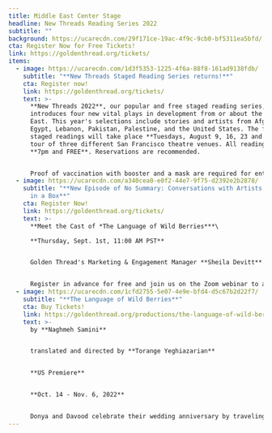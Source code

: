 ```yaml
---
title: Middle East Center Stage
headline: New Threads Reading Series 2022
subtitle: ""
background: https://ucarecdn.com/29f171ce-19ac-4f9c-9cb0-bf5311ea5bfd/
cta: Register Now for Free Tickets!
link: https://goldenthread.org/tickets/
items:
  - image: https://ucarecdn.com/1d3f5353-1225-4f6a-88f8-161ad9138fdb/
    subtitle: "**New Threads Staged Reading Series returns!**"
    cta: Register now!
    link: https://goldenthread.org/tickets/
    text: >-
      **New Threads 2022**, our popular and free staged reading series,
      introduces four new vital plays in development from or about the Middle
      East. This year's selections include stories and artists from Afghanistan,
      Egypt, Lebanon, Pakistan, Palestine, and the United States. The four
      staged readings will take place **Tuesdays, August 9, 16, 23 and 30** in a
      tour of three different San Francisco theatre venues. All readings are at
      **7pm and FREE**. Reservations are recommended. 


      Proof of vaccination with booster and a mask are required for entry.
  - image: https://ucarecdn.com/a340cea0-e0f2-44e7-9f75-d2392e2b2878/
    subtitle: "**New Episode of No Summary: Conversations with Artists Who Don't Fit
      in a Box**"
    cta: Register Now!
    link: https://goldenthread.org/tickets/
    text: >-
      **Meet the Cast of *The Language of Wild Berries***\

      **Thursday, Sept. 1st, 11:00 AM PST**


      Golden Thread's Marketing & Engagement Manager **Sheila Devitt** introduces and interviews cast members of ***The Language of Wild Berries***, a U.S. premiere by Naghmeh Samini. Come meet performers **Zaya Kolia**, **Damien Seperi** and **Dina Zarif** and learn about their theatre journeys and what excites them about this production coming up in October 2022 at Golden Thread. 


      Register in advance for free and join us on the Zoom webinar to ask your questions directly of the panelists!
  - image: https://ucarecdn.com/1cfd2755-5e07-4e9e-bfd4-d5c67b2d22f7/
    subtitle: "**The Language of Wild Berries**"
    cta: Buy Tickets!
    link: https://goldenthread.org/productions/the-language-of-wild-berries-2022/
    text: >-
      by **Naghmeh Samini** 


      translated and directed by **Torange Yeghiazarian** 


      **US Premiere**


      **Oct. 14 - Nov. 6, 2022**


      Donya and Davood celebrate their wedding anniversary by traveling to the same seaside town where they spent their honeymoon. But on this trip, their 10th anniversary, a mysterious young man is following them. Who is he? What does he want? Trying to solve the mystery of the young man throws Donya and Davood into a time warp recalling their past nine anniversary trips. They remember what they have forgotten. But will that be enough to save their marriage?
---
```

